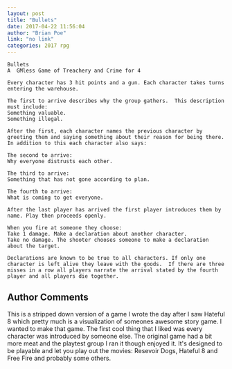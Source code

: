 ```yaml
---
layout: post
title: "Bullets"
date: 2017-04-22 11:56:04
author: "Brian Poe"
link: "no link"
categories: 2017 rpg
---
```

```
Bullets
A  GMless Game of Treachery and Crime for 4 

Every character has 3 hit points and a gun. Each character takes turns entering the warehouse. 

The first to arrive describes why the group gathers.  This description must include: 
Something valuable.
Something illegal.

After the first, each character names the previous character by greeting them and saying something about their reason for being there.  In addition to this each character also says:
	
The second to arrive:
Why everyone distrusts each other.

The third to arrive:
Something that has not gone according to plan.

The fourth to arrive:
What is coming to get everyone.

After the last player has arrived the first player introduces them by name. Play then proceeds openly.

When you fire at someone they choose:
Take 1 damage. Make a declaration about another character.
Take no damage. The shooter chooses someone to make a declaration about the target.

Declarations are known to be true to all characters. If only one character is left alive they leave with the goods.  If there are three misses in a row all players narrate the arrival stated by the fourth player and all players die together. 

```
## Author Comments 

This is a stripped down version of a game I wrote the day after I saw Hateful 8 which pretty much is a visualization of someones awesome story game.  I wanted to make that game.  The first cool thing that I liked was every character was introduced by someone else. The original game had a bit more meat and the playtest group I ran it though enjoyed it.  It's designed to be playable and let you play out the movies: Resevoir Dogs, Hateful 8 and Free Fire and probably some others.
